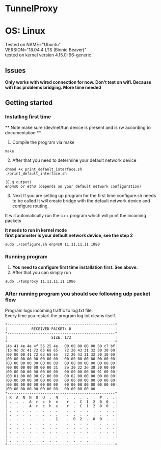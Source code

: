 # TunnelProxy
# OS: Linux

Tested on
NAME="Ubuntu"  
VERSION="18.04.4 LTS (Bionic Beaver)"  
tested on kernel version 4.15.0-96-generic  

## Issues
**Only works with wired connection for now. Don't test on wifi. Because wifi has problems bridging. More time needed**
## Getting started

### Installing first time
** Note make sure /dev/net/tun device is present and is rw according to documentation **
1) Compile the program via make
```
make
```
2) After that you need to determine your default network device
```
chmod +x print_default_interface.sh
./print_default_interface.sh

(E.g output)
enp4s0 or eth0 (depends on your default network configuration)
```
3) Next If you are setting up program for the first time configure.sh needs to be called
  It will create bridge with the default network device and configure routing.
  
  It will automatically run the c++ program which will print the incoming packets
  
  **it needs to run in kernel mode**  
  **first parameter is your default network device, see the step 2**

```
sudo ./configure.sh enp4s0 11.11.11.11 1080
```
### Running program
1) **You need to configure first time installation first. See above.**  
2) After that you can simply run
```
sudo ./tunproxy 11.11.11.11 1080

```
### After running program you should see following udp packet flow
Program logs incoming traffic to log.txt file.  
Every time you restart the program log.txt cleans itself.  
```
*-------------------------------------------------*
|           RECEIVED PACKET: 0                    |
*-------------------------------------------------*
|                    SIZE: 173                    |
*-------------------------------------------------*
|4b 41 4e 4e 4f 55 25 4e   00 00 00 00 00 50 c7 bf|
|1b 9d dc 41 72 63 68 65   72 20 43 31 32 30 30 00|
|00 00 00 41 72 63 68 65   72 20 43 31 32 30 30 00|
|00 00 00 00 00 00 00 00   00 00 00 00 00 00 00 00|
|00 00 00 00 00 00 00 00   00 00 00 00 00 00 00 00|
|00 00 00 00 00 00 00 31   2e 30 32 2e 38 30 00 00|
|00 00 00 00 00 00 00 00   00 00 00 00 00 01 00 00|
|00 01 00 00 00 02 00 00   00 02 00 00 00 00 00 00|
|00 00 00 00 00 00 00 00   00 00 00 00 00 00 00 00|
|00 00 00 00 00 00 00 00   00 00 00 00 00 00 00 00|
|00 00 00 00 00 00 00 00   00 00 00 00 00
*-------------------------------------------------*
| K  A  N  N  O  U  .  N    .  .  .  .  .  P  .  .|
| .  .  .  A  r  c  h  e    r  .  C  1  2  0  0  .|
| .  .  .  A  r  c  h  e    r  .  C  1  2  0  0  .|
| .  .  .  .  .  .  .  .    .  .  .  .  .  .  .  .|
| .  .  .  .  .  .  .  .    .  .  .  .  .  .  .  .|
| .  .  .  .  .  .  .  1    .  0  2  .  8  0  .  .|
| .  .  .  .  .  .  .  .    .  .  .  .  .  .  .  .|
| .  .  .  .  .  .  .  .    .  .  .  .  .  .  .  .|
| .  .  .  .  .  .  .  .    .  .  .  .  .  .  .  .|
| .  .  .  .  .  .  .  .    .  .  .  .  .  .  .  .|
| .  .  .  .  .  .  .  .    .  .  .  .  .
*-------------------------------------------------*

```

